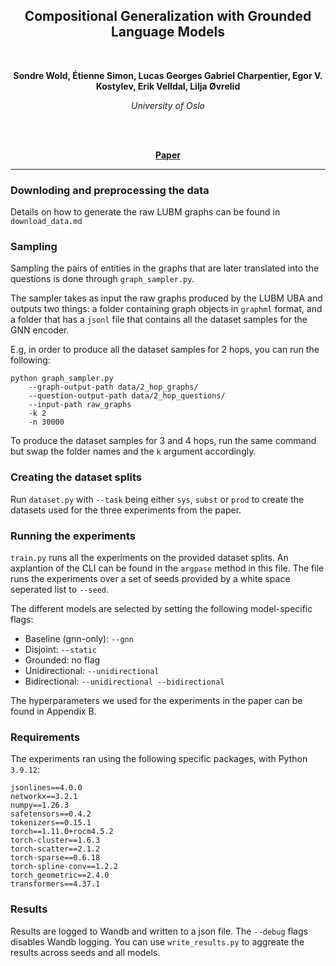 <h2 align="center"><b>Compositional Generalization with Grounded Language Models</h2><br></b>

<p align="center">
  <b>Sondre Wold, Étienne Simon, Lucas Georges Gabriel Charpentier, Egor V. Kostylev, Erik Velldal, Lilja Øvrelid</b>
</p>

<p align="center">
  <i>
    University of Oslo<br>
  </i>
  <br>
</p>
<br>
<p align="center">
  <a href=""><b>Paper</b></a><br>
</p>

_______

### Downloding and preprocessing the data

Details on how to generate the raw LUBM graphs can be found in
`download_data.md`

### Sampling

Sampling the pairs of entities in the graphs that are later translated into
the questions is done through `graph_sampler.py`.

The sampler takes as input the raw graphs produced by the LUBM UBA and
outputs two things: a folder containing graph objects in `graphml` format,
and a folder that has a `jsonl` file that contains all the dataset samples
for the GNN encoder. 

E.g, in order to produce all the dataset samples for 2 hops, you can run the
following:

```
python graph_sampler.py
    --graph-output-path data/2_hop_graphs/
    --question-output-path data/2_hop_questions/
    --input-path raw_graphs
    -k 2
    -n 30000
```

To produce the dataset samples for 3 and 4 hops, run the same command but
swap the folder names and the `k` argument accordingly.

### Creating the dataset splits
Run `dataset.py` with `--task` being either `sys`, `subst` or `prod` to
create the datasets used for the three experiments from the paper.

### Running the experiments
`train.py` runs all the experiments on the provided dataset splits. An axplantion of the CLI can be found in the `argpase` method in this file. The file runs the experiments over a set of seeds
provided by a white space seperated list to `--seed`.  

The different models are selected by setting the following model-specific
flags:
- Baseline (gnn-only): `--gnn`
- Disjoint: `--static`
- Grounded: no flag
- Unidirectional: `--unidirectional`
- Bidirectional: `--unidirectional --bidirectional`

The hyperparameters we used for the experiments in the paper can be found
in Appendix B.

### Requirements

The experiments ran using the following specific packages, with Python
`3.9.12`:

```
jsonlines==4.0.0
networkx==3.2.1
numpy==1.26.3
safetensors==0.4.2
tokenizers==0.15.1
torch==1.11.0+rocm4.5.2
torch-cluster==1.6.3
torch-scatter==2.1.2
torch-sparse==0.6.18
torch-spline-conv==1.2.2
torch_geometric==2.4.0
transformers==4.37.1
```

### Results
Results are logged to Wandb and written to a json file.  The `--debug`
flags disables Wandb logging.
You can use ```write_results.py``` to aggreate the results across seeds and
all models. 
